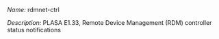 _Name:_ rdmnet-ctrl

_Description:_ PLASA E1.33, Remote Device Management (RDM) controller status notifications


